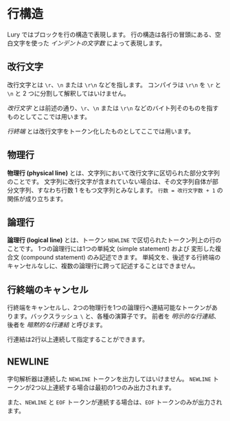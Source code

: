 # 行構造

Lury ではブロックを行の構造で表現します。
行の構造は各行の冒頭にある、空白文字を使った *インデントの文字数* によって表現します。

## 改行文字

改行文字とは `\r`、`\n` または `\r\n` などを指します。
コンパイラは `\r\n` を `\r` と `\n` と 2 つに分割して解釈してはいけません。

*改行文字* とは前述の通り、`\r`、`\n` または `\r\n` などのバイト列そのものを指すものとしてここでは用います。

*行終端* とは改行文字をトークン化したものとしてここでは用います。

## 物理行

__物理行 (physical line)__ とは、文字列において改行文字に区切られた部分文字列のことです。
文字列に改行文字が含まれていない場合は、その文字列自体が部分文字列、すなわち行数 1 をもつ文字列とみなします。
`行数 = 改行文字数 + 1` の関係が成り立ちます。

## 論理行

__論理行 (logical line)__ とは、トークン `NEWLINE` で区切られたトークン列上の行のことです。
1つの論理行には1つの単純文 (simple statement) および 変形した複合文 (compound statement) のみ記述できます。
単純文を、後述する行終端のキャンセルなしに、複数の論理行に跨って記述することはできません。

## 行終端のキャンセル

行終端をキャンセルし、2つの物理行を1つの論理行へ連結可能なトークンがあります。バックスラッシュ `\` と、各種の演算子です。
前者を *明示的な行連結*、後者を *暗黙的な行連結* と呼びます。

行連結は2行以上連続して指定することができます。

## NEWLINE

字句解析器は連続した `NEWLINE` トークンを出力してはいけません。
`NEWLINE` トークンが2つ以上連続する場合は最初の1つのみ出力されます。

また、`NEWLINE` と `EOF` トークンが連続する場合は、`EOF` トークンのみが出力されます。

